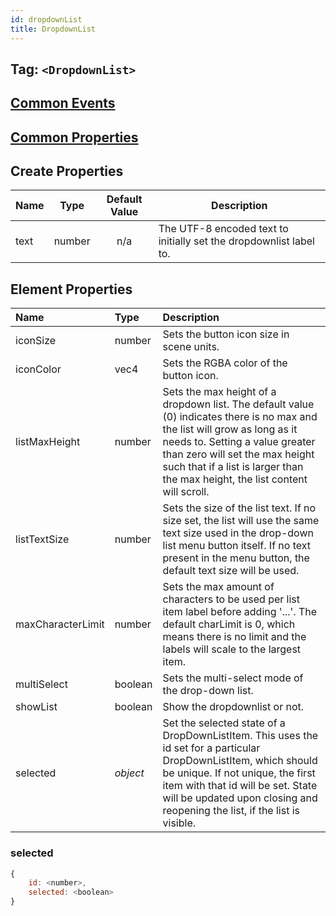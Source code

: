 ```yaml
---
id: dropdownList
title: DropdownList
---
```


## Tag: `<DropdownList>`

## [Common Events](../types/Events.md)

## [Common Properties](../types/Properties.md)

## Create Properties

| Name   | Type   | Default Value | Description |
| ------ | ------ | :-----------: | ----------- |
| text   | number |      n/a      | The UTF-8 encoded text to initially set the dropdownlist label to. |

## Element Properties

| Name      | Type   | Description |
| :-------- | :----- | :---------- |
| iconSize  | number | Sets the button icon size in scene units. |
| iconColor | vec4   | Sets the RGBA color of the button icon. |
| listMaxHeight | number | Sets the max height of a dropdown list. The default value (0) indicates there is no max and the list will grow as long as it needs to. Setting a value greater than zero will set the max height such that if a list is larger than the max height, the list content will scroll.|
| listTextSize  | number | Sets the size of the list text. If no size set, the list will use the same text size used in the drop-down list menu button itself. If no text present in the menu button, the default text size will be used. |
| maxCharacterLimit | number | Sets the max amount of characters to be used per list item label before adding '...'. The default charLimit is 0, which means there is no limit and the labels will scale to the largest item. |
| multiSelect | boolean | Sets the multi-select mode of the drop-down list. |
| showList    | boolean | Show the dropdownlist or not. |
| selected    | _object_ | Set the selected state of a DropDownListItem. This uses the id set for a particular DropDownListItem, which should be unique. If not unique, the first item with that id will be set. State will be updated upon closing and reopening the list, if the list is visible. |

### selected
```javascript
{
    id: <number>,
    selected: <boolean>
}
```